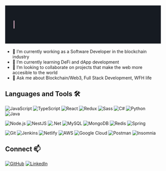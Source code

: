 <!--
**tyleung/tyleung** is a ✨ _special_ ✨ repository because its `README.md` (this file) appears on your GitHub profile.

Here are some ideas to get you started:

- 🔭 I’m currently working on ...
- 🌱 I’m currently learning ...
- 👯 I’m looking to collaborate on ...
- 🤔 I’m looking for help with ...
- 💬 Ask me about ...
- 📫 How to reach me: ...
- 😄 Pronouns: ...
- ⚡ Fun fact: ...
-->

<!-- intro gif code: https://codesandbox.io/s/readme-introgif-forked-zgob4 forked from https://codesandbox.io/s/readme-introgif-9fjo5 -->
[<img src="https://raw.githubusercontent.com/tyleung/tyleung/master/readme-intro.gif" alt="Hi, I'm Terence 👋" title="Hi, I'm Terence 👋"/>](https://tyleung.github.io/)

- 🔭 I’m currently working as a Software Developer in the blockchain industry
- 🌱 I’m currently learning DeFi and dApp development
- 👯 I’m looking to collaborate on projects that make the web more accesible to the world
- 💬 Ask me about Blockchain/Web3, Full Stack Development, WFH life
<!-- - 🎮 Fun fact: I'm a kendama enthusiast -->


## Languages and Tools 🛠️

![JavaScript](https://img.shields.io/badge/JavaScript%20-%23323330.svg?&style=flat-square&logo=javascript&logoColor=%23F7DF1E)
![TypeScript](https://img.shields.io/badge/-TypeScript-007ACC?style=flat-square&logo=typescript&logoColor=white)
![React](https://img.shields.io/badge/-React-45b8d8?style=flat-square&logo=react&logoColor=white)
![Redux](https://img.shields.io/badge/-Redux-764ABC?style=flat-square&logo=redux&logoColor=white)
![Sass](https://img.shields.io/badge/Sass-hotpink.svg?style=flat-square&logo=Sass&logoColor=white)
![C#](https://img.shields.io/badge/C%23-%23239120.svg?style=flat-square&logo=c-sharp&logoColor=white)
![Python](https://img.shields.io/badge/python-%2314354C.svg?style=flat-square&logo=python&logoColor=white)
![Java](https://img.shields.io/badge/Java-ED8B00?style=flat-square&logo=openjdk&logoColor=white)

![Node.js](https://img.shields.io/badge/Node.js%20-%2343853D.svg?&style=flat-square&logo=node.js&logoColor=white)
![NestJS](https://img.shields.io/badge/nestjs-%23E0234E.svg?style=flat-square&logo=nestjs&logoColor=white)
![.Net](https://img.shields.io/badge/.NET-5C2D91?style=flat-square&logo=.net&logoColor=white)
![MySQL](https://img.shields.io/badge/MySQL-%2300f.svg?&style=flat-square&logo=mysql&logoColor=white)
![MongoDB](https://img.shields.io/badge/MongoDB-%234ea94b.svg?&style=flat-square&logo=mongodb&logoColor=white)
![Redis](https://img.shields.io/badge/redis-%23DD0031.svg?style=flat-square&logo=redis&logoColor=white)
![Spring](https://img.shields.io/badge/Spring-6DB33F?style=flat-square&logo=spring&logoColor=white)

![Git](https://img.shields.io/badge/Git%20-%23F05033.svg?&style=flat-square&logo=git&logoColor=white)
![Jenkins](https://img.shields.io/badge/jenkins-%232C5263.svg?style=flat-square&logo=jenkins&logoColor=white)
![Netlify](https://img.shields.io/badge/netlify%20-%23323330.svg?&style=flat-square&logo=netlify&logoColor=00AD9F)
![AWS](https://img.shields.io/badge/AWS-%23FF9900.svg?style=flat-square&logo=amazon-aws&logoColor=white)
![Google Cloud](https://img.shields.io/badge/-Google_Cloud-1a73e8?style=flat-square&logo=google-cloud&logoColor=white)
![Postman](https://img.shields.io/badge/Postman-FF6C37?style=flat-square&logo=postman&logoColor=red)
![Insomnia](https://img.shields.io/badge/-Insomnia-5849BE?style=flat-square&logo=insomnia&logoColor=white)


## Connect 📫
[![GitHub](https://img.shields.io/badge/tyleung%20-%23121011.svg?&style=flat-square&logo=github&logoColor=white&link=https://github.com/tyleung)](https://github.com/tyleung)
[![LinkedIn](https://img.shields.io/badge/terence%20-%230077B5.svg?&style=flat-square&logo=linkedin&logoColor=white&link=https://www.linkedin.com/in/terenceyleung/)](https://www.linkedin.com/in/terenceyleung/)
